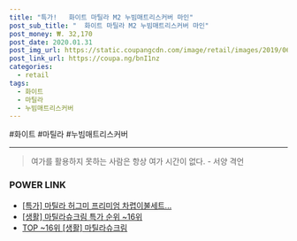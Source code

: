 ```yaml
--- 
title: "특가!   화이트 마틸라 M2 누빔매트리스커버 마인" 
post_sub_title: "  화이트 마틸라 M2 누빔매트리스커버 마인" 
post_money: ₩. 32,170 
post_date: 2020.01.31 
post_img_url: https://static.coupangcdn.com/image/retail/images/2019/06/14/18/7/7ca4efec-6f32-43b9-8be7-aaa053a04d90.jpg 
post_link_url: https://coupa.ng/bnI1nz 
categories: 
  - retail 
tags: 
  - 화이트 
  - 마틸라 
  - 누빔매트리스커버 
--- 
```

  #화이트 #마틸라 #누빔매트리스커버 
<hr> 

> 여가를 활용하지 못하는 사람은 항상 여가 시간이 없다. - 서양 격언 


### POWER LINK

* <a href="https://blog.naver.com/sakai111/221787056230" target="_blank">[특가] 마틸라 허그미 프리미엄 차렵이불세트...</a>
* <a href="https://blog.naver.com/sakai111/221790863881" target="_blank"> [생활] 마틸라슈크림 특가 순위 ~16위</a>
* <a href="https://blog.naver.com/an0733/221790863880" target="_blank"> TOP ~16위 [생활] 마틸라슈크림</a>
